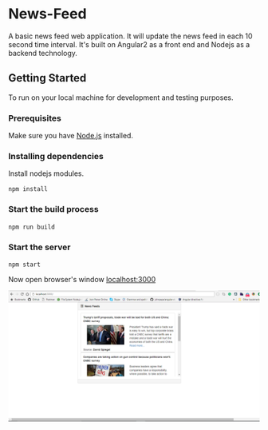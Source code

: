 # News-Feed
A basic news feed web application. It will update the news feed in each 10 second time interval. It's built on Angular2 as a front end and Nodejs as a backend technology.
## Getting Started
To run on your local machine for development and testing purposes.
### Prerequisites
Make sure you have [Node.js](https://nodejs.org/en/) installed.
### Installing dependencies 
Install nodejs modules.
```
npm install
```
### Start the build process

```
npm run build
```
### Start the server

```
npm start
```

Now open browser's window [localhost:3000](http://localhost:3000/)

![Empty Screen](/public/images/news_feed.png?raw=true "News Feed")

